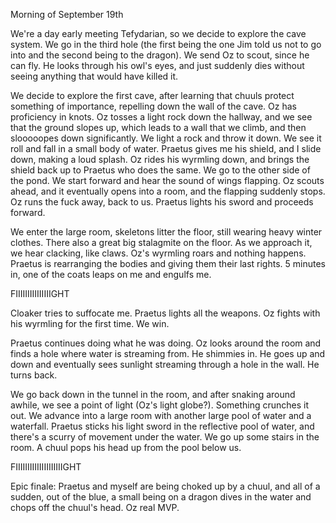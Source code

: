 Morning of September 19th

We're a day early meeting Tefydarian, so we decide to explore the cave system. We go in the third hole (the first being the one Jim told us not to go into and the second being to the dragon).  We send Oz to scout, since he can fly. He looks through his owl's eyes, and just suddenly dies without seeing anything that would have killed it. 

We decide to explore the first cave, after learning that chuuls protect something of importance, repelling down the wall of the cave. Oz has proficiency in knots. Oz tosses a light rock down the hallway, and we see that the ground slopes up, which leads to a wall that we climb, and then slooooopes down significantly. We light a rock and throw it down. We see it roll and fall in a small body of water. Praetus gives me his shield, and I slide down, making a loud splash. Oz rides his wyrmling down, and brings the shield back up to Praetus who does the same. We go to the other side of the pond. We start forward and hear the sound of wings flapping. Oz scouts ahead, and it eventually opens into a room, and the flapping suddenly stops. Oz runs the fuck away, back to us. Praetus lights his sword and proceeds forward.

We enter the large room, skeletons litter the floor, still wearing heavy winter clothes. There also a great big stalagmite on the floor. As we approach it, we hear clacking, like claws. Oz's wyrmling roars and nothing happens. Praetus is rearranging the bodies and giving them their last rights. 5 minutes in, one of the coats leaps on me and engulfs me.

FIIIIIIIIIIIIIIIGHT

Cloaker tries to suffocate me. Praetus lights all the weapons. Oz fights with his wyrmling for the first time. We win.

Praetus continues doing what he was doing. Oz looks around the room and finds a hole where water is streaming from. He shimmies in. He goes up and down and eventually sees sunlight streaming through a hole in the wall. He turns back.

We go back down in the tunnel in the room, and after snaking around awhile, we see a point of light (Oz's light globe?). Something crunches it out. We advance into a large room with another large pool of water and a waterfall. Praetus sticks his light sword in the reflective pool of water, and there's a scurry of movement under the water. We go up some stairs in the room. A chuul pops his head up from the pool below us.

FIIIIIIIIIIIIIIIIIIIIGHT

Epic finale: Praetus and myself are being choked up by a chuul, and all of a sudden, out of the blue, a small being on a dragon dives in the water and chops off the chuul's head. Oz real MVP.